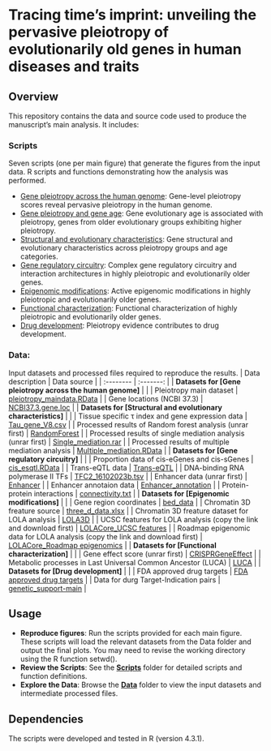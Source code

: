 
# Tracing time’s imprint: unveiling the pervasive pleiotropy of evolutionarily old genes in human diseases and traits

## Overview
This repository contains the data and source code used to produce the manuscript’s main analysis. It includes:
### Scripts
Seven scripts (one per main figure) that generate the figures from the input data. R scripts and functions demonstrating how the analysis was performed.
* [Gene pleiotropy across the human genome](https://github.com/HanLab-genetics-genomics/Gene_pleiotropy/blob/main/Scripts/Gene_pleiotropy_across_human_genome.R): Gene-level pleiotropy scores reveal pervasive pleiotropy in the human genome.  
* [Gene pleiotropy and gene age](https://github.com/HanLab-genetics-genomics/Gene_pleiotropy/blob/main/Scripts/Gene_pleiotropy_and_gene_age.R): Gene evolutionary age is associated with pleiotropy, genes from older evolutionary groups exhibiting higher pleiotropy.  
* [Structural and evolutionary characteristics](https://github.com/HanLab-genetics-genomics/Gene_pleiotropy/blob/main/Scripts/Structural_evolutionary_characteristics.R): Gene structural and evolutionary characteristics across pleiotropy groups and age categories. 
* [Gene regulatory circuitry](https://github.com/HanLab-genetics-genomics/Gene_pleiotropy/blob/main/Scripts/Gene_regulatory_circuitry.R): Complex gene regulatory circuitry and interaction architectures in highly pleiotropic and evolutionarily older genes.
* [Epigenomic modifications](https://github.com/HanLab-genetics-genomics/Gene_pleiotropy/blob/main/Scripts/Epigenomic_modifications.R): Active epigenomic modifications in highly pleiotropic and evolutionarily older genes.
* [Functional characterization](https://github.com/HanLab-genetics-genomics/Gene_pleiotropy/blob/main/Scripts/Functional_characterization.R): Functional characterization of highly pleiotropic and evolutionarily older genes.
* [Drug development](https://github.com/HanLab-genetics-genomics/Gene_pleiotropy/blob/main/Scripts/Drug_development.R): Pleiotropy evidence contributes to drug development.

### Data:
Input datasets and processed files required to reproduce the results.
| Data description | Data source |
| :-------- | :-------: |
| **Datasets for [Gene pleiotropy across the human genome]** |  | 
| Pleiotropy main dataset |  [pleiotropy_maindata.RData](https://github.com/HanLab-genetics-genomics/Gene_pleiotropy/blob/main/Data/pleiotropy_maindata.RData) |
| Gene locations (NCBI 37.3) |  [NCBI37.3.gene.loc](https://github.com/HanLab-genetics-genomics/Gene_pleiotropy/blob/main/Data/NCBI37.3.gene.loc) |
| **Datasets for [Structural and evolutionary characteristics]** |  | 
| Tissue specific τ index and gene expression data |  [Tau_gene_V8.csv](https://github.com/HanLab-genetics-genomics/Gene_pleiotropy/blob/main/Data/Tau_gene_V8.csv) |
| Processed results of Random forest analysis (unrar first) |  [RandomForest](https://github.com/HanLab-genetics-genomics/Gene_pleiotropy/blob/main/Data/RandomForest) |
| Processed results of single mediation analysis (unrar first) |  [Single_mediation.rar](https://github.com/HanLab-genetics-genomics/Gene_pleiotropy/blob/main/Data/mediation_list_pn.rar) |
| Processed results of multiple mediation analysis |  [Multiple_mediation.RData](https://github.com/HanLab-genetics-genomics/Gene_pleiotropy/blob/main/Data/lavaan_multiple_mediation_singlesig_pn.RData) |
| **Datasets for [Gene regulatory circuitry]** |  | 
| Proportion data of cis-eGenes and cis-sGenes |  [cis_esqtl.RData](https://github.com/HanLab-genetics-genomics/Gene_pleiotropy/blob/main/Data/cis_esqtl.RData) |
| Trans-eQTL data |  [Trans-eQTL](https://github.com/HanLab-genetics-genomics/Gene_pleiotropy/blob/main/Data/eqtlgen_transeqtl.txt) |
| DNA-binding RNA polymerase II TFs |  [TFC2_16102023b.tsv](https://github.com/HanLab-genetics-genomics/Gene_pleiotropy/blob/main/Data/TFC2_16102023b.tsv) |
| Enhancer data (unrar first) |  [Enhancer](https://github.com/HanLab-genetics-genomics/Gene_pleiotropy/blob/main/Data/genehancer_all.rar) |
| Enhancer annotaion data |  [Enhancer_annotation](https://github.com/HanLab-genetics-genomics/Gene_pleiotropy/blob/main/Data/genehancer_annotation.csv) |
| Protein-protein interactions |  [connectivity.txt](https://github.com/HanLab-genetics-genomics/Gene_pleiotropy/blob/main/Data/connectivity.txt) |
| **Datasets for [Epigenomic modifications]** |  |
| Gene region coordinates |  [bed_data](https://github.com/HanLab-genetics-genomics/Gene_pleiotropy/blob/main/Data/bed_data) |
| Chromatin 3D freature source |  [three_d_data.xlsx](https://github.com/HanLab-genetics-genomics/Gene_pleiotropy/blob/main/Data/three_d_data.xlsx) |
| Chromatin 3D freature dataset for LOLA analysis |  [LOLA3D](https://github.com/HanLab-genetics-genomics/Gene_pleiotropy/blob/main/Data/LOLA3D) |
| UCSC features for LOLA analysis (copy the link and download first) |  [LOLACore_UCSC features](http://big.databio.org/regiondb/LOLACoreCaches_180412.tgz) |
| Roadmap epigenomic data for LOLA analysis (copy the link and download first) |  [LOLACore_Roadmap epigenomics](http://big.databio.org/regiondb/LOLARoadmap_180423.tgz) |
| **Datasets for [Functional characterization]** |  | 
| Gene effect score (unrar first) |  [CRISPRGeneEffect](https://github.com/HanLab-genetics-genomics/Gene_pleiotropy/blob/main/Data/CRISPRGeneEffect) |
| Metabolic processes in Last Universal Common Ancestor (LUCA) |  [LUCA](https://github.com/HanLab-genetics-genomics/Gene_pleiotropy/blob/main/Data/41559_2024_2461_MOESM4_ESM.tsv) |
| **Datasets for [Drug development]** |  | 
| FDA approved drug targets |  [FDA approved drug targets](https://github.com/HanLab-genetics-genomics/Gene_pleiotropy/blob/main/Data/fda_2023.xlsx) |
| Data for durg Target-Indication pairs |  [genetic_support-main](https://github.com/HanLab-genetics-genomics/Gene_pleiotropy/blob/main/Data/genetic_support-main) |

## Usage
- **Reproduce figures**: Run the scripts provided for each main figure. These scripts will load the relevant datasets from the Data folder and output the final plots. You may need to revise the working directory using the R function setwd().
- **Review the Scripts**: See the [**Scripts**](https://github.com/HanLab-genetics-genomics/Gene_pleiotropy/blob/main/Scripts/) folder for detailed scripts and function definitions.
- **Explore the Data**: Browse the [**Data**](https://github.com/HanLab-genetics-genomics/Gene_pleiotropy/blob/main/Data/) folder to view the input datasets and intermediate processed files.

## Dependencies
The scripts were developed and tested in R (version 4.3.1).
